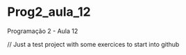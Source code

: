 # Prog2_aula_12
Programação 2 - Aula 12

// Just a test project with some exercices to start into github
